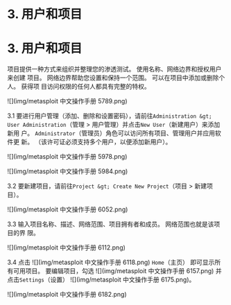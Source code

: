 # 3\. 用户和项目

# 3\. 用户和项目

项目提供一种方式来组织并整理您的渗透测试。 使用名称、网络边界和授权用户来创建 项目。 网络边界帮助您设置和保持一个范围。 可以在项目中添加或删除个人。 获得项 目访问权限的任何人都具有完整的特权。

![](img/metasploit 中文操作手册 5789.png)

3.1 要进行用户管理（添加、删除和设置密码），请前往`Administration &gt; User Administration`（管理 > 用户管理）并点击`New User`（新建用户）来添加新用 户。 `Administrator`（管理员）角色可以访问所有项目、管理用户并应用软件更 新。 （该许可证必须支持多个用户，以便添加新用户）。

![](img/metasploit 中文操作手册 5978.png)

![](img/metasploit 中文操作手册 5984.png)

3.2 要新建项目，请前往`Project &gt; Create New Project`（项目 > 新建项目）。

![](img/metasploit 中文操作手册 6052.png)

3.3 输入项目名称、描述、网络范围、项目拥有者和成员。 网络范围也就是该项目的界 限。

![](img/metasploit 中文操作手册 6112.png)

3.4 点击 ![](img/metasploit 中文操作手册 6118.png) `Home`（主页） 即可显示所有可用项目。 要编辑项目，勾选 ![](img/metasploit 中文操作手册 6157.png) 并点击`Settings`（设置） ![](img/metasploit 中文操作手册 6175.png)。

![](img/metasploit 中文操作手册 6182.png)
